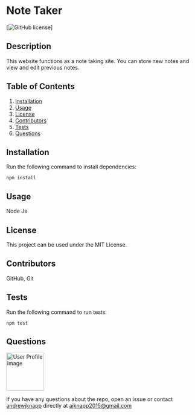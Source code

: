 # Note Taker

[![GitHub license](https://img.shields.io/badge/license-MIT-blue.svg)]
## Description

This website functions as a note taking site. You can store new notes and view and edit previous notes. 

## Table of Contents
1. [Installation](#installation)
2. [Usage](#usage)
3. [License](#license)
4. [Contributors](#contributors)
5. [Tests](#tests)
6. [Questions](#questions)

## Installation<a name="installation"></a>

Run the following command to install dependencies:

```
npm install
```

## Usage<a name="usage"></a>

Node Js

## License<a name=license></a>

This project can be used under the MIT License.

## Contributors<a name=contributors></a>

GitHub, Git

## Tests<a name="tests"></a>

Run the following command to run tests:

```
npm test
```

## Questions<a name="questions"></a>

<img src="https://avatars.githubusercontent.com/u/16299570?" alt="User Profile Image" height="100">

If you have any questions about the repo, open an issue or contact [andrewjknapp](https://github.com/andrewjknapp) directly at ajknapp2015@gmail.com